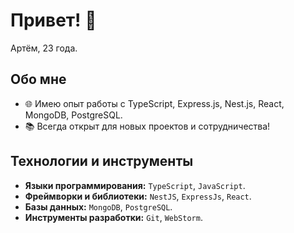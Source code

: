 # Привет! 👋

Артём, 23 года.

## Обо мне

- 🌐 Имею опыт работы с TypeScript, Express.js, Nest.js, React, MongoDB, PostgreSQL.
- 📚 Всегда открыт для новых проектов и сотрудничества!

## Технологии и инструменты

- **Языки программирования:** `TypeScript`, `JavaScript`.
- **Фреймворки и библиотеки:** `NestJS`, `ExpressJs`, `React`.
- **Базы данных:** `MongoDB`, `PostgreSQL`.
- **Инструменты разработки:** `Git`, `WebStorm`.
